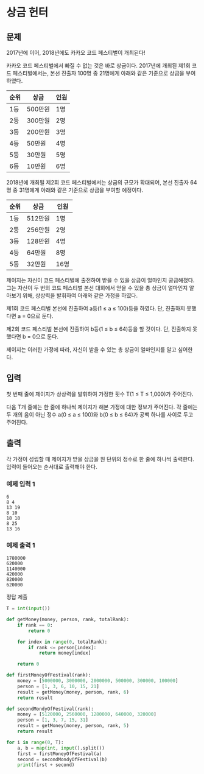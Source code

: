 # 상금 헌터

## 문제

2017년에 이어, 2018년에도 카카오 코드 페스티벌이 개최된다!

카카오 코드 페스티벌에서 빠질 수 없는 것은 바로 상금이다. 2017년에 개최된 제1회 코드 페스티벌에서는, 본선 진출자 100명 중 21명에게 아래와 같은 기준으로 상금을 부여하였다.

|순위  |	상금 |	인원 |
|-----|------|-----|
| 1등	| 500만원 | 1명 |
| 2등	| 300만원 | 2명 |
| 3등	| 200만원 | 3명 |
| 4등	| 50만원	| 4명 |
| 5등	| 30만원	| 5명 |
| 6등	| 10만원	| 6명 |

2018년에 개최될 제2회 코드 페스티벌에서는 상금의 규모가 확대되어, 본선 진출자 64명 중 31명에게 아래와 같은 기준으로 상금을 부여할 예정이다.

| 순위	| 상금	| 인원 |
|------|------|-----|
|1등   |	512만원	|1명|
|2등   |	256만원	|2명|
|3등   |  128만원	|4명|
|4등   |	64만원	|8명|
|5등   |	32만원	|16명|


제이지는 자신이 코드 페스티벌에 출전하여 받을 수 있을 상금이 얼마인지 궁금해졌다. 그는 자신이 두 번의 코드 페스티벌 본선 대회에서 얻을 수 있을 총 상금이 얼마인지 알아보기 위해, 상상력을 발휘하여 아래와 같은 가정을 하였다.

제1회 코드 페스티벌 본선에 진출하여 a등(1 ≤ a ≤ 100)등을 하였다. 단, 진출하지 못했다면 a = 0으로 둔다.

제2회 코드 페스티벌 본선에 진출하여 b등(1 ≤ b ≤ 64)등을 할 것이다. 단, 진출하지 못했다면 b = 0으로 둔다.

제이지는 이러한 가정에 따라, 자신이 받을 수 있는 총 상금이 얼마인지를 알고 싶어한다.

## 입력
첫 번째 줄에 제이지가 상상력을 발휘하여 가정한 횟수 T(1 ≤ T ≤ 1,000)가 주어진다.

다음 T개 줄에는 한 줄에 하나씩 제이지가 해본 가정에 대한 정보가 주어진다. 각 줄에는 두 개의 음이 아닌 정수 a(0 ≤ a ≤ 100)와 b(0 ≤ b ≤ 64)가 공백 하나를 사이로 두고 주어진다.

## 출력
각 가정이 성립할 때 제이지가 받을 상금을 원 단위의 정수로 한 줄에 하나씩 출력한다. 입력이 들어오는 순서대로 출력해야 한다.

### 예제 입력 1 
```
6
8 4
13 19
8 10
18 18
8 25
13 16
```

### 예제 출력 1 
```
1780000
620000
1140000
420000
820000
620000
```

정답 제출
```python
T = int(input())

def getMoney(money, person, rank, totalRank):
    if rank == 0:
        return 0

    for index in range(0, totalRank):
        if rank <= person[index]:
            return money[index]

    return 0

def firstMoneyOfFestival(rank):
    money = [5000000, 3000000, 2000000, 500000, 300000, 100000]
    person = [1, 3, 6, 10, 15, 21]
    result = getMoney(money, person, rank, 6)
    return result

def secondMondyOfFestival(rank):
    money = [5120000, 2560000, 1280000, 640000, 320000]
    person = [1, 3, 7, 15, 31]
    result = getMoney(money, person, rank, 5)
    return result

for i in range(0, T):
    a, b = map(int, input().split())
    first = firstMoneyOfFestival(a)
    second = secondMondyOfFestival(b)
    print(first + second)

```
